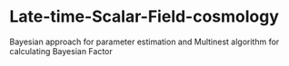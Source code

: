 # Late-time-Scalar-Field-cosmology
Bayesian approach for parameter estimation and Multinest algorithm for calculating Bayesian Factor 
